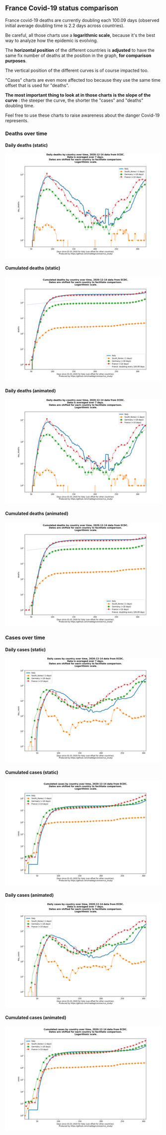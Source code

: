 ## France Covid-19 status comparison 

France covid-19 deaths are currently doubling each 100.09 days (observed initial average doubling time is 2.2 days across countries).



Be careful, all those charts use a **logarithmic scale**, because it's the best way to analyze how the epidemic is evolving.
 
The **horizontal position** of the different countries is **adjusted** to have the same fix number of deaths at the position in the graph, **for comparison purposes**.

The vertical position of the different curves is of course impacted too.

"Cases" charts are even more affected too because they use the same time offset that is used for "deaths".

**The most important thing to look at in those charts is the slope of the curve** : the steeper the curve, the shorter the "cases" and "deaths" doubling time.

Feel free to use these charts to raise awareness about the danger Covid-19 represents. 


 
### Deaths over time
 
#### Daily deaths (static)
![France covid-19 daily deaths static chart](https://raw.githubusercontent.com/madlag/coronavirus_study/master/notebooks/graphs/2020-12-14/countries/France/2020-12-14_France_day_deaths.png "France covid-19 day_deaths static chart")   
 
#### Cumulated deaths (static)
![France covid-19 cumulated deaths static chart](https://raw.githubusercontent.com/madlag/coronavirus_study/master/notebooks/graphs/2020-12-14/countries/France/2020-12-14_France_deaths.png "France covid-19 deaths static chart")   
 
#### Daily deaths (animated)
![France covid-19 daily deaths animated chart](https://raw.githubusercontent.com/madlag/coronavirus_study/master/notebooks/graphs/2020-12-14/countries/France/2020-12-14_France_day_deaths.gif "France covid-19 day_deaths animated chart")   
 
#### Cumulated deaths (animated)
![France covid-19 cumulated deaths animated chart](https://raw.githubusercontent.com/madlag/coronavirus_study/master/notebooks/graphs/2020-12-14/countries/France/2020-12-14_France_deaths.gif "France covid-19 deaths animated chart")   

 
### Cases over time
 
#### Daily cases (static)
![France covid-19 daily cases static chart](https://raw.githubusercontent.com/madlag/coronavirus_study/master/notebooks/graphs/2020-12-14/countries/France/2020-12-14_France_day_cases.png "France covid-19 day_cases static chart")   
 
#### Cumulated cases (static)
![France covid-19 cumulated cases static chart](https://raw.githubusercontent.com/madlag/coronavirus_study/master/notebooks/graphs/2020-12-14/countries/France/2020-12-14_France_cases.png "France covid-19 cases static chart")   
 
#### Daily cases (animated)
![France covid-19 daily cases animated chart](https://raw.githubusercontent.com/madlag/coronavirus_study/master/notebooks/graphs/2020-12-14/countries/France/2020-12-14_France_day_cases.gif "France covid-19 day_cases animated chart")   
 
#### Cumulated cases (animated)
![France covid-19 cumulated cases animated chart](https://raw.githubusercontent.com/madlag/coronavirus_study/master/notebooks/graphs/2020-12-14/countries/France/2020-12-14_France_cases.gif "France covid-19 cases animated chart")   

